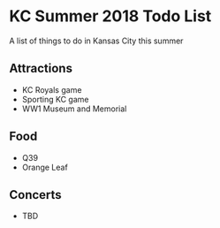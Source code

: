 # KC Summer 2018 Todo List
A list of things to do in Kansas City this summer

## Attractions
* KC Royals game
* Sporting KC game
* WW1 Museum and Memorial

## Food
* Q39
* Orange Leaf

## Concerts
* TBD
